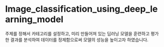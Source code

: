 # Image_classification_using_deep_learning_model
주제를 정해서 카테고리를 설정하고, 미리 만들어져 있는 딥러닝 모델을 훈련하고 평가한 결과를 분석하여 데이터를 정제함으로써 모델의 성능을 높이고자 하였습니다.
